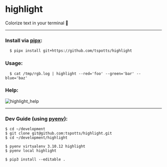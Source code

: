 # highlight
Colorize text in your terminal :rainbow:

---

### Install via [pipx](https://pypa.github.io/pipx/):
```console
  $ pipx install git+https://github.com/tspotts/highlight
```

### Usage:
```console
  $ cat /tmp/rgb.log | highlight --red='foo' --green='bar' --blue='baz' 
```

### Help:
![highlight_help](https://github.com/tspotts/highlight/assets/14129425/959daabc-8df6-4141-8424-43925fdee571)

---

### Dev Guide (using [pyenv](https://github.com/pyenv/pyenv)):
```console
$ cd ~/development
$ git clone git@github.com:tspotts/highlight.git
$ cd ~/development/highlight

$ pyenv virtualenv 3.10.12 highlight
$ pyenv local highlight

$ pip3 install --editable .
  
```
